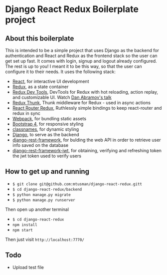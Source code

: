 # Django React Redux Boilerplate project

## About this boilerplate

This is intended to be a simple project that uses Django as the backend for authentication and React and Redux as the frontend stack so the user can get set up fast. It comes with login, signup and logout already configured. The rest is up to you! I meant it to be this way, so that the user can configure it to their needs. It uses the following stack:

* [React](https://facebook.github.io/react/), for interactive UI development
* [Redux](http://redux.js.org/docs/introduction/), as a state container
* [Redux Dev Tools](https://github.com/gaearon/redux-devtools), DevTools for Redux with hot reloading, action replay, and customizable UI. Watch [Dan Abramov's talk](https://www.youtube.com/watch?v=xsSnOQynTHs)
* [Redux Thunk](https://github.com/gaearon/redux-thunk), Thunk middleware for Redux - used in async actions
* [React Router Redux](https://github.com/reactjs/react-router-redux), Ruthlessly simple bindings to keep react-router and redux in sync
* [Webpack](https://webpack.js.org/), for bundling static assets
* [Bootstrap 4](https://v4-alpha.getbootstrap.com/), for responsive styling
* [classnames](https://github.com/JedWatson/classnames), for dynamic styling
* [Django](https://www.djangoproject.com/), to serve as the backend
* [django-rest-framework](http://www.django-rest-framework.org/), for bulding the web API in order to retrieve user info saved on the database
* [django-rest-framework-jwt](https://github.com/GetBlimp/django-rest-framework-jwt), for obtaining, verifying and refreshing token the jwt token used to verify users

## How to get up and running

* `$ git clone git@github.com:mtusman/django-react-redux.gitt`
* `$ cd django-react-redux/backend`
* `$ python manage.py migrate`
* `$ python manage.py runserver`

Then open up another terminal

* `$ cd django-react-redux`
* `npm install`
* `npm start`

Then just visit `http://localhost:7770/`

## Todo
* Upload test file
